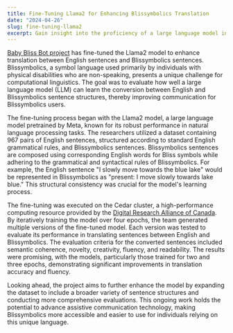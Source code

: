 ```yaml
---
title: Fine-Tuning Llama2 for Enhancing Blissymbolics Translation
date: "2024-04-26"
slug: fine-tuning-llama2
excerpt: Gain insight into the proficiency of a large language model in mastering Blissymbolics sentence structures.
---
```


[Baby Bliss Bot project](https://floeproject.org/baby-bliss-bot-project/) has fine-tuned the Llama2 model to
enhance translation between English sentences and Blissymbolics sentences. Blissymbolics, a symbol language
used primarily by individuals with physical disabilities who are non-speaking, presents a unique challenge for
computational linguistics. The goal was to evaluate how well a large language model (LLM) can learn the
conversion between English and Blissymbolics sentence structures, thereby improving communication for
Blissymbolics users.

The fine-tuning process began with the Llama2 model, a large language model pretrained by Meta, known for its
robust performance in natural language processing tasks. The researchers utilized a dataset containing 967 pairs
of English sentences, structured according to standard English grammatical rules, and Blissymbolics sentences.
Blissymbolics sentences are composed using corresponding English words for Bliss symbols while adhering to the
grammatical and syntactical rules of Blissymbolics. For example, the English sentence "I slowly move towards the
blue lake" would be represented in Blissymbolics as "present: I move slowly towards lake blue." This structural
consistency was crucial for the model's learning process.

The fine-tuning was executed on the Cedar cluster, a high-performance computing resource provided by
the [Digital Research Alliance of Canada](https://alliancecan.ca). By iteratively training the model over four epochs,
the team generated multiple versions of the fine-tuned model. Each version was tested to evaluate its performance
in translating sentences between English and Blissymbolics. The evaluation criteria for the converted sentences
included semantic coherence, novelty, creativity, fluency, and readability. The results were promising, with the
models, particularly those trained for two and three epochs, demonstrating significant improvements in translation
accuracy and fluency.

Looking ahead, the project aims to further enhance the model by expanding the dataset to include a broader variety
of sentence structures and conducting more comprehensive evaluations. This ongoing work holds the potential to
advance assistive communication technology, making Blissymbolics more accessible and easier to use for individuals
relying on this unique language.
